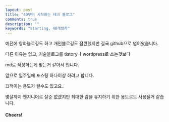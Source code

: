 ```yaml
---
layout: post
title: "40부터 시작하는 테크 블로그"
comments: true
description: ""
keywords: "starting, 40개발자"
---
```


예전에 영화블로깅도 하고 개인블로깅도 잠깐했지만 결국 github으로 넘어왔습니다.

다른 이유는 없고, 기술블로그를 tistory나 wordpress로 쓰는것보다

md로 작성하는게 맞는거 같아서 입니다.

앞으로 일주일에 포스팅 하나이상 하려고 합니다.

끄적이는 용도가 될수도 있고요..

몇살까지 엔지니어로 살순 없겠지만 최대한 감을 유지하기 위한 용도로도 사용될거 같습니다.

#### Cheers!
